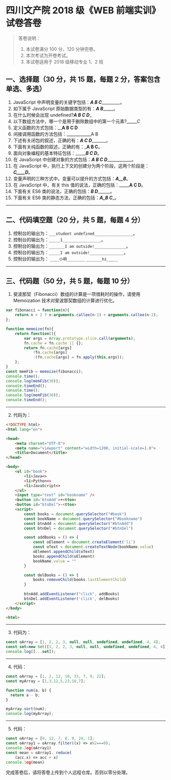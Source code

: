 # 四川文产院 2018 级《WEB 前端实训》试卷答卷

> 答卷说明：
> 1. 本试卷满分 100 分，120 分钟完卷。
> 2. 本次考试为开卷考试。
> 3. 本试卷适用于 2018 级移动专业 1、2 班

## 一、选择题（30 分，共 15 题，每题 2 分，答案包含单选、多选）

1. JavaScript 中声明变量的关键字包括：___A B C____________。
2. 如下属于 JavaScript 原始数据类型的有：___A B________。
3. 在什么时候会出现 undefined?___A B C D____
4. 以下数组方法中，哪一个是用于删除数组中的第一个元素?______C_
5. 定义函数的方式包括：______A B C D____
6. 间接调用函数的方法包括：____________A B
7. 下述有关闭包的叙述，正确的有：___A C D__________。
8. 下面有关纯函数的叙述，正确的有：_________A B C________。
9. 面向对象编程的基本特征包括：____________B C D_______。
10. 在 JavaScript 中创建对象的方式包括：___A B C D_______________。
11. 在 JavaScript 中，执行上下文的创建分为两个阶段，这两个阶段是：___C____D___。
12. 变量声明的三种方式中，变量可以提升的方式包括：___A__B___。
13. 在 JavaScript 中，有关 this 值的说法，正确的包括：_________A C D____。
14. 下面有关 ES6 类的说法，正确的包括：___B D_________。
15. 下面有关 ES6 类的静态方法，正确的包括：_____A_B C______。

------

## 二、代码填空题（20 分，共 5 题，每题 4 分）

1. 控制台的输出为：`___student undefined_________________`。
2. 控制台的输出为：`_____1_________________`。
3. 控制台的输出为：`_______I am outside!______________`。
4. 控制台的输出为：`_____I am outside!_______________`。
5. 控制台的输出为：
    `____小明________`
    `_______hi_____`
-------

## 三、代码题（50 分，共 5 题，每题 10 分）

1. 斐波那契（Fibonacci）数组的计算是一项很耗时的操作，请使用 Memoization 技术对斐波那契数组的计算进行优化。

```js
var fibonacci = function(n){
    return n < 2 ? n:arguments.callee(n-1) + arguments.callee(n-2);
};

function memoize(fn){
    return function(){
        var args = Array.prototype.slice.call(arguments);
        fn.cache = fn.cache || {};
        return fn.cache[args]
            ?fn.cache[args]
            :(fn.cache[args] = fn.apply(this,args));
    };
}
const memFib = memoize(fibonacci);
console.time();
console.log(memFib(30));
console.timeEnd();
console.time();
console.log(memFib(30));
console.timeEnd();
```

-------

2. 代码为：

```html
<!DOCTYPE html>
<html lang="en">

<head>
    <meta charset="UTF-8">
    <meta name="viewport" content="width=1200, initial-scale=1.0">
    <title>Document</title>
</head>

<body>
    <ul id="book">
        <li>Java<>
        <li>Python<>
        <li>JavaScript<>
    </ul>
    <input type="text" id="bookname" />
    <button id='btnAdd'>+<tton>
    <button id="btnDel">-<tton>
    <script>
        const books = document.querySelector("#book")
        const bookName = document.querySelector("#bookname")
        const btnAdd = document.querySelector("#btnAdd")
        const btnDel = document.querySelector("#btnDel")

        const addBooks = () => {
            const oElement = document.createElement('li')
            const oText = document.createTextNode(bookName.value)
            oElement.appendChild(oText)
            books.appendChild(oElement)
            bookName.value = ""
        }

        const delBooks = () => {
            books.removeChild(books.lastElementChild)
        }
        
        btnAdd.addEventListener("click", addBooks)
        btnDel.addEventListener('click', delBooks)
    </script>
</body>

<html>
```

-------

3. 代码为：

```js
const oArray = [1, 2, 2, 3, null, null, undefined, undefined, 4, 4];
const set=new Set([1, 2, 2, 3, null, null, undefined, undefined, 4, 4]);
console.log([...set]);
```

-------

4. 代码：

```js
const oArray = [1, 2, 12, 10, 33, 7, 9, 22];
const myArray = [1,3,12,5,23,18,7];

function num(a, b) {
  return a - b;
}

myArray.sort(num);   
console.log(myArray);
```

-------

5. 代码：

```js
const oArray = [0, 12, 7, 8, 9, 24, 1];
const oArray1 = oArray.filter((x) => x%2===0);
console.1og(oArray1) 
const mean = oArray1. reduce(
    (acc,x) => acc + x)
console.1og(mean)
```





完成答卷后，请将答卷上传到个人远程仓库。否则以零分处理。

​        